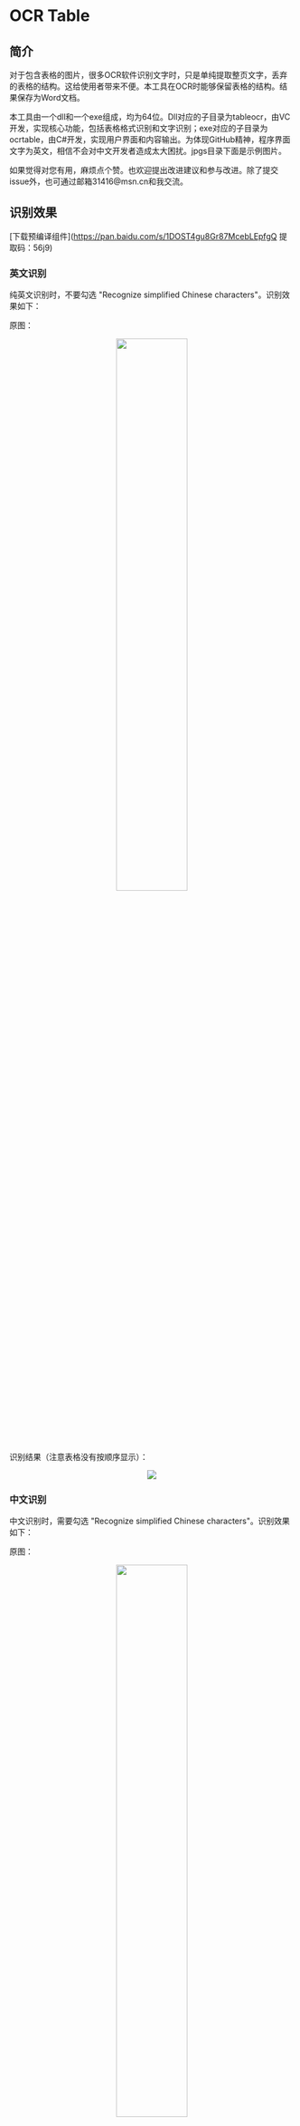 # OCR Table

## 简介

对于包含表格的图片，很多OCR软件识别文字时，只是单纯提取整页文字，丢弃的表格的结构。这给使用者带来不便。本工具在OCR时能够保留表格的结构。结果保存为Word文档。

本工具由一个dll和一个exe组成，均为64位。Dll对应的子目录为tableocr，由VC开发，实现核心功能，包括表格格式识别和文字识别；exe对应的子目录为ocrtable，由C\#开发，实现用户界面和内容输出。为体现GitHub精神，程序界面文字为英文，相信不会对中文开发者造成太大困扰。jpgs目录下面是示例图片。

如果觉得对您有用，麻烦点个赞。也欢迎提出改进建议和参与改进。除了提交issue外，也可通过邮箱31416\@msn.cn和我交流。

## 识别效果

[下载预编译组件](https://pan.baidu.com/s/1DOST4gu8Gr87McebLEpfgQ 提取码：56j9)

### 英文识别

纯英文识别时，不要勾选 "Recognize simplified Chinese characters"。识别效果如下：

原图：
<div align=center><img width="50%" src="pictures/1.png"/></div>

识别结果（注意表格没有按顺序显示）：
<div align=center><img src="results/1.png"/></div>

### 中文识别

中文识别时，需要勾选 "Recognize simplified Chinese characters"。识别效果如下：

原图：
<div align=center><img width="50%" src="pictures/3.jpeg"/></div>

识别结果：
<div align=center><img src="results/3.png"/></div>

中文识别依赖于Tesseract中文预训练包chi_sim.traineddata。预编译组件中提供的是官方的预训练包，仅支持宋体等少数字体。对不支持的字体，几乎都会识别为乱码。使用者可考虑自己训练Tesseract或改用其他的OCR技术。

## 开发环境

### dll开发环境

Windows 7 SP1 x64

Visual Studio Community 2017

OpenCV 3.4.3

Tesseract 4.0.0-beta.4
（git源代码编译，如何编译以及如何设置中文识别请搜索网上帖子）

为方便试用，该dll除了Debug和Release，还包含Debug EXE配置，编译结果为exe。该程序在图片中显示识别的表格结构，并通过OutputDebugString输出识别的文字。注意Tesseract识别时间较长，另外需通过键盘按键而不是鼠标关闭显示图片的窗口。

### exe开发环境

Windows 7 SP1 x64

Visual Studio Community 2017

DocX（Xceed.Words.NET.dll）（nuget下载）

### 后记

这个项目是我5年前在更换工作的空挡期间做的。当时时间比较充裕，学习了一些机器学习和深度学习方面的知识，受到苏剑林博客(http://spaces.ac.cn/archives/3856/) 的启发，基于OpenCV开发了这个小工具。作为一名超大龄程序员的个人项目，很欣慰它还能得到不少人的认可，虽然我不知道他们是如何应用这个工具的。

最初考虑过对工具进行改进，包括从褶皱的纸上识别不连续或者倾斜的线，以及文字识别效率的提升。但这些问题对自己难度都不小。我后来从事的几份工作都跟AI没有关系，996之余很难有足够精力进行相关研究，于是便荒废了，估计今后已不会再更新代码。在此说一声抱歉。还在孜孜不倦探索这类问题的伙伴们可以搜“知乎 表格识别综述”，或者参考微信、好大夫等的解决方案。

## 修改历史

### 2018-09-30

1. 完成初版

### 2019-09-14

1. 修正dll中的BUG

2. exe增加国际化支持

3. 完善Readme

### 2023-06-04

1. 添加了后记
